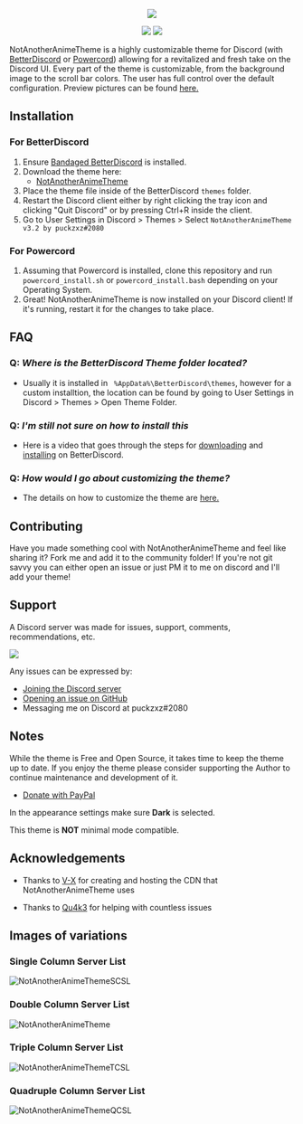 <p align="center">
<img src = "https://raw.githubusercontent.com/puckzxz/NotAnotherAnimeTheme/master/image/header.jpg">
</p>

<p align="center">
    <a href="https://discord.gg/FdZhbjY" alt="Get Support">
        <img src="https://img.shields.io/discord/412794678791110664.svg?label=Support&logo=discord&style=flat-square&logoColor=%23ffffff&colorB=%237289DA" /></a>
    <a href="https://github.com/puckzxz/NotAnotherAnimeTheme/commits/master" alt="Latest Commit">
        <img src="https://img.shields.io/github/last-commit/puckzxz/NotAnotherAnimeTheme.svg?logo=GitHub&style=flat-square" /></a>
</p>

NotAnotherAnimeTheme is a highly customizable theme for Discord (with [BetterDiscord](https://github.com/rauenzi/BetterDiscordApp/releases/latest) or [Powercord](https://powercord.dev/)) allowing for a revitalized and fresh take on the Discord UI. Every part of the theme is customizable, from the background image to the scroll bar colors. The user has full control over the default configuration. Preview pictures can be found [here.](https://github.com/puckzxz/NotAnotherAnimeTheme#images-of-variations)

## Installation
### For BetterDiscord

1. Ensure [Bandaged BetterDiscord](https://github.com/rauenzi/BetterDiscordApp/releases/latest) is installed.
2. Download the theme here:
      * [NotAnotherAnimeTheme](https://betterdiscord.app/theme/NotAnotherAnimeTheme)
3. Place the theme file inside of the BetterDiscord `themes` folder.
4. Restart the Discord client either by right clicking the tray icon and clicking "Quit Discord" or by pressing Ctrl+R inside the client.
5. Go to User Settings in Discord > Themes > Select `NotAnotherAnimeTheme v3.2 by puckzxz#2080`

### For Powercord
1. Assuming that Powercord is installed, clone this repository and run ``powercord_install.sh`` or ``powercord_install.bash`` depending on your Operating System.
2. Great! NotAnotherAnimeTheme is now installed on your Discord client! If it's running, restart it for the changes to take place.

## FAQ

### Q: *Where is the BetterDiscord Theme folder located?*

* Usually it is installed in ` %AppData%\BetterDiscord\themes`, however for a custom installtion, the location can be found by going to User Settings in Discord > Themes > Open Theme Folder.

### Q: *I'm still not sure on how to install this*

* Here is a video that goes through the steps for [downloading](https://www.youtube.com/watch?v=1ML5_F-n5iw) and [installing](https://www.youtube.com/watch?v=R-aZTjHWRZc) on BetterDiscord.

### Q: *How would I go about customizing the theme?*

* The details on how to customize the theme are [here.](https://www.youtube.com/watch?v=YYsdNkLOQjU)

## Contributing

Have you made something cool with NotAnotherAnimeTheme and feel like sharing it? Fork me and add it to the community folder! If you're not git savvy you can either open an issue or just PM it to me on discord and I'll add your theme!

## Support

A Discord server was made for issues, support, comments, recommendations, etc.

[<img src="https://canary.discordapp.com/api/guilds/412794678791110664/widget.png?style=banner3">](https://discord.gg/FdZhbjY)

Any issues can be expressed by:

* [Joining the Discord server](https://discord.gg/FdZhbjY)
* [Opening an issue on GitHub](https://github.com/puckzxz/NotAnotherAnimeTheme/issues)
* Messaging me on Discord at puckzxz#2080

## Notes

While the theme is Free and Open Source, it takes time to keep the theme up to date. If you enjoy the theme please consider supporting the Author to continue maintenance and development of it.

* [Donate with PayPal](https://www.paypal.me/ChrisBock)

In the appearance settings make sure **Dark** is selected.

This theme is **NOT** minimal mode compatible.

## Acknowledgements

* Thanks to [V-X](https://github.com/ImVexed) for creating and hosting the CDN that NotAnotherAnimeTheme uses

* Thanks to [Qu4k3](https://github.com/Qu4k3) for helping with countless issues

## Images of variations

### Single Column Server List

![NotAnotherAnimeThemeSCSL](https://i.imgur.com/UxFoW03.jpg)

### Double Column Server List

![NotAnotherAnimeTheme](https://i.imgur.com/mw6SCPt.jpg)

### Triple Column Server List

![NotAnotherAnimeThemeTCSL](https://i.imgur.com/a5sdC2C.jpg)

### Quadruple Column Server List

![NotAnotherAnimeThemeQCSL](https://i.imgur.com/EwgpmhY.jpg)
